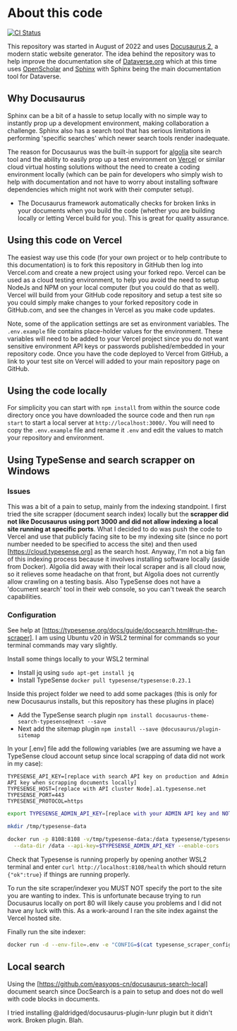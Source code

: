 # About this code

[![CI Status](https://github.com/kuhlaid/dataverse-docusaurus/workflows/CI/badge.svg?event=push)](https://github.com/kuhlaid/dataverse-docusaurus/actions?query=workflow%3ACI)

This repository was started in August of 2022 and uses [Docusaurus 2](https://docusaurus.io), a modern static website generator. The idea behind the repository was to help improve the documentation site of [Dataverse.org](https://dataverse.org) which at this time uses [OpenScholar](https://theopenscholar.com) and [Sphinx](https://www.sphinx-doc.org) with Sphinx being the main documentation tool for Dataverse.

## Why Docusaurus

Sphinx can be a bit of a hassle to setup locally with no simple way to instantly prop up a development environment, making collaboration a challenge. Sphinx also has a search tool that has serious limitations in performing 'specific searches' which newer search tools render inadequate.

The reason for Docusaurus was the built-in support for [algolia](https://www.algolia.com) site search tool and the ability to easily prop up a test environment on [Vercel](https://vercel.com) or similar cloud virtual hosting solutions without the need to create a coding environment locally (which can be pain for developers who simply wish to help with documentation and not have to worry about installing software dependencies which might not work with their computer setup).

- The Docusaurus framework automatically checks for broken links in your documents when you build the code (whether you are building locally or letting Vercel build for you). This is great for quality assurance.

## Using this code on Vercel

The easiest way use this code (for your own project or to help contribute to this documentation) is to fork this repository in GitHub then log into Vercel.com and create a new project using your forked repo. Vercel can be used as a cloud testing environment, to help you avoid the need to setup NodeJs and NPM on your local computer (but you could do that as well). Vercel will build from your GitHub code repository and setup a test site so you could simply make changes to your forked repository code in GitHub.com, and see the changes in Vercel as you make code updates. 

Note, some of the application settings are set as environment variables. The `.env.example` file contains place-holder values for the environment. These variables will need to be added to your Vercel project since you do not want sensitive environment API keys or passwords published/embedded in your repository code. Once you have the code deployed to Vercel from GitHub, a link to your test site on Vercel will added to your main repository page on GitHub.

## Using the code locally

For simplicity you can start with `npm install` from within the source code directory once you have downloaded the source code and then run `npm start` to start a local server at `http://localhost:3000/`. You will need to copy the `.env.example` file and rename it `.env` and edit the values to match your repository and environment.

## Using TypeSense and search scrapper on Windows

### Issues

This was a bit of a pain to setup, mainly from the indexing standpoint. I first tried the site scrapper (document search index) locally but the **scrapper did not like Docusaurus using port 3000 and did not allow indexing a local site running at specific ports**. What I decided to do was push the code to Vercel and use that publicly facing site to be my indexing site (since no port number needed to be specified to access the site) and then used [https://cloud.typesense.org] as the search host. Anyway, I'm not a big fan of this indexing process because it involves installing software locally (aside from Docker). Algolia did away with their local scraper and is all cloud now, so it relieves some headache on that front, but Algolia does not currently allow crawling on a testing basis. Also TypeSense does not have a 'document search' tool in their web console, so you can't tweak the search capabilities.

### Configuration

See help at [https://typesense.org/docs/guide/docsearch.html#run-the-scraper]. I am using Ubuntu v20 in WSL2 terminal for commands so your terminal commands may vary slightly.

Install some things locally to your WSL2 terminal

- Install jq using `sudo apt-get install jq`
- Install TypeSense `docker pull typesense/typesense:0.23.1`
  
Inside this project folder we need to add some packages (this is only for new Docusaurus installs, but this repository has these plugins in place)

- Add the TypeSense search plugin `npm install docusaurus-theme-search-typesense@next --save`
- Next add the sitemap plugin `npm install --save @docusaurus/plugin-sitemap`

In your [.env] file add the following variables (we are assuming we have a TypeSense cloud account setup since local scrapping of data did not work in my case):

```env
TYPESENSE_API_KEY=[replace with search API key on production and Admin API key when scrapping documents locally]
TYPESENSE_HOST=[replace with API cluster Node].a1.typesense.net
TYPESENSE_PORT=443
TYPESENSE_PROTOCOL=https
```

```bash
export TYPESENSE_ADMIN_API_KEY=[replace with your ADMIN API key and NOT search only API key]

mkdir /tmp/typesense-data

docker run -p 8108:8108 -v/tmp/typesense-data:/data typesense/typesense:0.23.1 \
  --data-dir /data --api-key=$TYPESENSE_ADMIN_API_KEY --enable-cors
```

Check that Typesense is running properly by opening another WSL2 terminal and enter `curl http://localhost:8108/health` which should return `{"ok":true}` if things are running properly.

To run the site scraper/indexer you MUST NOT specify the port to the site you are wanting to index. This is unfortunate because trying to run Docusaurus locally on port 80 will likely cause you problems and I did not have any luck with this. As a work-around I ran the site index against the Vercel hosted site.

Finally run the site indexer:

```bash
docker run -d --env-file=.env -e "CONFIG=$(cat typesense_scraper_config.json | jq -r tostring)" typesense/docsearch-scraper:latest
```

## Local search

Using the [https://github.com/easyops-cn/docusaurus-search-local] document search since DocSearch is a pain to setup and does not do well with code blocks in documents.

I tried installing @aldridged/docusaurus-plugin-lunr plugin but it didn't work. Broken plugin. Blah.
